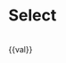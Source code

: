 # Select

<br>

<div>
  <div>{{val}}</div>
  <ot-select  
    search 
    :options="options" 
    @change="onChange" 
    placeholder="请输入"
    @search="onSearch"
    :filter="filter"
  />
</div>

<script setup>
  import { ref } from 'vue'
  import { html } from 'others-ui'

  const val = ref(0)

  const optionsOrigin = [
      {
        label: "第一个",
        value: "1"
      },
      {
        label: '第二个',
        value: "2"
      },
      {
        label: '第三个',
        value: "3"
      },
      {
        label: '第四个',
        value: "4"
      },
      {
        label: '第五个',
        value: "5"
      }
    ]

  const filter = (val, list) => {
    return list.filter(item => item.label.startsWith(val))
  }

  const onSearch = (e) => {
    console.log('onSearch', e.detail)
  }

  const options = ref(optionsOrigin)

  const onChange = (e) => { 
    val.value = e.detail
    console.log('onChange', e.detail)
  }
</script>

<style>
ot-select {
  width: 200px;
}
</style>

